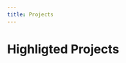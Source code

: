 ```yaml
---
title: Projects
---
```


<main id="show">

  <div class="vp-doc">

# Highligted Projects

  </div>

  <ul>
    <Card
      title="Calc Fast"
      image="/images/projects/calcfast.png"
      url="https://play.google.com/store/apps/details?id=gautemo.game.calcfast"
      type="🤖"
      color="#43800c"
      :tech="['Android', 'Kotlin']"
    >
      <template #description>
          <p>
            Calc Fast is my biggest success so far! With daily players all over the world and many hundred thousand downloads. Calc Fast is a math game where you have 60 seconds to answer as many equations as possible. Giving you a score you can compete in the leaderboard with or just try to improve the next time you play.
          </p>
          <a href="https://play.google.com/store/apps/details?id=gautemo.game.calcfast" target="_blank" rel="noopener">
            <img src="./assets/google-play-badge.png" alt="Get it on Google Play" style="width: 200px"/>
          </a>
        </template>
    </Card>     
    <Card
      title="Camera Timer"
      image="/images/projects/camera_timer.png"
      url="https://play.google.com/store/apps/details?id=app.gautemo.cameratimer"
      type="🤖"
      color="#006064"
      :tech="['Android', 'Kotlin']"
    >
      <template #description>
          <p>
            This is a camera app that takes multiple photos in an interval. Simply pick your wanted initial delay, interval and how many photos you want.
          </p>
          <a href="https://play.google.com/store/apps/details?id=app.gautemo.cameratimer" target="_blank" rel="noopener">
            <img src="./assets/google-play-badge.png" alt="Get it on Google Play" style="width: 200px"/>
          </a>
        </template>
    </Card>    
    <Card
      title="Kuizzi"
      image="/images/projects/kuizzi.png"
      url="https://kuizzi.app"
      github="https://github.com/gautemo/kuizzi"
      type="🕸️"
      color="#f4303c"
      :tech="['Vue', 'Firebase']"
    >
      <template #description>
          <p>
            A quiz game for your friends. You can create your own quiz and play it live with your friends who answers with their own device.
          </p>
        </template>
    </Card>    
    <Card
      title="Ordle"
      image="/images/projects/ordle.jpg"
      url="https://ordle.no"
      github="https://github.com/gautemo/ordle"
      type="🕸️"
      color="#005e7d"
      :tech="['Vue']"
    >
      <template #description>
          <p>
            Ordle is the Norwegian version of wordle, a fun word game where you guess the word of the day.
          </p>
        </template>
    </Card>      
    <Card
      title="Chances"
      image="/images/projects/chances.png"
      type="🤖"
      url="https://play.google.com/store/apps/details?id=gautemo.game.randomdicecoinnumber"
      color="#ff5200"
      :tech="['Android', 'Java']"
    >
      <template #description>
          <p>
            Are you in need of some dices, cards, need to flip a coin or get a random number, but you don't have the items on you? Fear not, this app will save you. Now you always can do this from your phone.
          </p>
          <a href="https://play.google.com/store/apps/details?id=gautemo.game.randomdicecoinnumber" target="_blank" rel="noopener">
            <img src="./assets/google-play-badge.png" alt="Get it on Google Play" style="width: 200px"/>
          </a>
        </template>
    </Card>      
    <Card
      title="Planning Poker"
      image="/images/projects/planning_poker.png"
      url="https://planning-poker-w.web.app/"
      github="https://github.com/gautemo/planning-poker"
      type="🕸️"
      color="#006155"
      :tech="['Vue', 'Firebase']"
    >
      <template #description>
          <p>
            Play planning poker together, each team member visits the site on their phone and has a screen with the dashboard visible in the room to get an overview of every vote.
          </p>
        </template>
    </Card>       
    <Card
      title="Run from Robots"
      image="/images/projects/run_robots.png"
      type="🤖"
      url="https://play.google.com/store/apps/details?id=gautemo.game.runaway"
      color="#4d5d7b"
      :tech="['Android', 'Java']"
    >
      <template #description>
          <p>
            Run from Robots is a game where you need to survive for as long as you can. Don't get caught by the robots. This game is a re-creating of my first desktop game.
          </p>
          <a href="https://play.google.com/store/apps/details?id=gautemo.game.runaway" target="_blank" rel="noopener">
            <img src="./assets/google-play-badge.png" alt="Get it on Google Play" style="width: 200px"/>
          </a>
        </template>
    </Card>       
    <Card
      title="Fatty Bird"
      image="/images/projects/fatty_bird.png"
      type="🤖"
      url="https://play.google.com/store/apps/details?id=gautemo.game.fattybird"
      color="#09c7c7"
      :tech="['libGDX', 'Java']"
    >
      <template #description>
          <p>
            Fatty Bird is a fun twist based on the famous Flappy Bird game. Made with the cross-platform game-development application framework libGDX.
          </p>
          <a href="https://play.google.com/store/apps/details?id=gautemo.game.fattybird" target="_blank" rel="noopener">
            <img src="./assets/google-play-badge.png" alt="Get it on Google Play" style="width: 200px"/>
          </a>
        </template>
    </Card>       
    <Card
      title="Feed the Monster King"
      image="/images/projects/feed_monster.jpg"
      type="🤖"
      url="https://play.google.com/store/apps/details?id=game.gautemo.feedthemonsterking"
      color="#842a57"
      :tech="['Android', 'Java', 'Kotlin']"
    >
      <template #description>
          <p>
            Feed the Monster King was my first real Android app. It's mainly a drinking game where you don't want to be the one who kills the monster!
          </p>
          <a href="https://play.google.com/store/apps/details?id=game.gautemo.feedthemonsterking" target="_blank" rel="noopener">
            <img src="./assets/google-play-badge.png" alt="Get it on Google Play" style="width: 200px"/>
          </a>
        </template>
    </Card>       
    <Card
      title="Exermon"
      image="/images/projects/exermon.png"
      type="🤖"
      url="https://play.google.com/store/apps/details?id=gautor.games.exermon"
      color="#8fc5e4"
      :tech="['Android', 'Java']"
    >
      <template #description>
          <p>
            Exermon is co-created with Torbjørn Høivik. Exermon is inspired by Tamagotchi, you need to do a strength workout to keep your monster from dying and gaining strength.
          </p>
          <a href="https://play.google.com/store/apps/details?id=gautor.games.exermon" target="_blank" rel="noopener">
            <img src="./assets/google-play-badge.png" alt="Get it on Google Play" style="width: 200px"/>
          </a>
        </template>
    </Card>       
    <Card
      title="COVID-19 Timeline"
      image="/images/projects/covid.webp"
      url="https://covid-19-timeline.netlify.app/"
      github="https://github.com/gautemo/covid19-timeline"
      type="🕸️"
      color="#2f4564"
      :tech="['Vue', 'Google Maps']"
    >
      <template #description>
          <p>
            Timeline of how the virus Covid-19 has spread across the world. Visualized in Google Maps and focuses on currently infected.
          </p>
        </template>
    </Card>      
    <Card
      title="touch-cli-windows"
      image="/images/projects/touch.png"
      github="https://github.com/gautemo/touch-cli-windows"
      color="#e21414"
      :tech="['JavaScript']"
    >
      <template #description>
          <p>
            Mac and Linux have the simple touch command in the terminal. But on Windows, it's hard to create files in the terminal. Install this package to solve the problem. 'npm i -g touch-cli-windows' to install and 'touch index.html app.js' to use.
          </p>
        </template>
    </Card>       
    <Card
      title="Emojis Picker"
      image="/images/projects/emoji.png"
      github="https://github.com/gautemo/emoji-picker"
      color="#efaf42"
      :tech="['Vue', 'Electron']"
    >
      <template #description>
          <p>
            This app shows you all the emojis and smileys. You can click on the emoji to copy it to the clipboard. You can also search to quickly find the emoji you want.
          </p>
          <p>
            Download at <a href="https://www.microsoft.com/en-us/p/emojis-picker/9nfq6j6h002j" target="_blank" rel="noopener">
              Microsoft Store
            </a>
          </p>
        </template>
    </Card>     
    <Card
      title="Web Safe Fonts"
      image="/images/projects/safe_fonts.png"
      url="https://web-safe-fonts.vercel.app/"
      github="https://github.com/gautemo/web-safe-fonts"
      type="🕸️"
      color="#525252"
      :tech="['Vue']"
    >
      <template #description>
          <p>
            Overview of web safe fonts in a page similar to Google Fonts.
          </p>
        </template>
    </Card>       
    <Card
      title="Christmas Game"
      image="/images/projects/christmas_game.png"
      url="https://christmas-game.netlify.app/"
      github="https://github.com/gautemo/christmas-game"
      type="🕸️"
      color="#c24537"
      :tech="['Vue', 'Firebase']"
    >
      <template #description>
          <p>
            Collect as many presents as you can and climb the high-score list. P.S. try out darkmode.
          </p>
        </template>
    </Card>       
    <Card
      title="Fargespillet"
      image="/images/projects/color_game.png"
      url="http://fargespillet.surge.sh/"
      github="https://github.com/gautemo/game-hue-colors"
      type="🕸️"
      color="#5d49ca"
      :tech="['Vue']"
    >
      <template #description>
          <p>
            A color game I made for my 2 years old niece, where you use the Phillips Hue color lamps to learn colors. Playable in Norwegian and Dutch.
          </p>
        </template>
    </Card>       
  </ul>
</main>

<script setup>
import Card from './components/Card.vue'
</script>

<style scoped>
  h1 {
    margin-bottom: 0.5rem;
  }

  p:not(:first-child) {
    margin-top: 0.5rem;
  }

  ul {
    display: grid;
    grid-template-columns: repeat(auto-fill, minmax(350px,1fr));
    gap: 1rem;
    list-style: none;
    padding: 0;
  }
</style>
